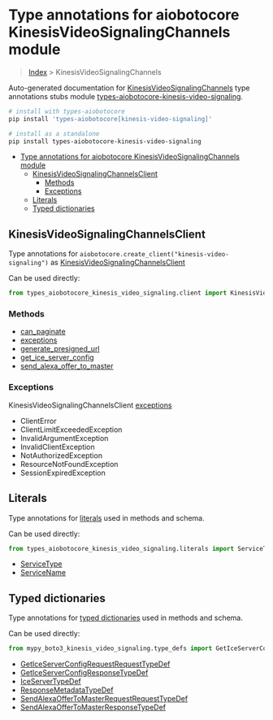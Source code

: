 <a id="type-annotations-for-aiobotocore-kinesisvideosignalingchannels-module"></a>

# Type annotations for aiobotocore KinesisVideoSignalingChannels module

> [Index](..) > KinesisVideoSignalingChannels

Auto-generated documentation for
[KinesisVideoSignalingChannels](https://boto3.amazonaws.com/v1/documentation/api/latest/reference/services/kinesis-video-signaling.html#KinesisVideoSignalingChannels)
type annotations stubs module
[types-aiobotocore-kinesis-video-signaling](https://pypi.org/project/types-aiobotocore-kinesis-video-signaling/).

```bash
# install with types-aiobotocore
pip install 'types-aiobotocore[kinesis-video-signaling]'

# install as a standalone
pip install types-aiobotocore-kinesis-video-signaling
```

- [Type annotations for aiobotocore KinesisVideoSignalingChannels module](#type-annotations-for-aiobotocore-kinesisvideosignalingchannels-module)
  - [KinesisVideoSignalingChannelsClient](#kinesisvideosignalingchannelsclient)
    - [Methods](#methods)
    - [Exceptions](#exceptions)
  - [Literals](#literals)
  - [Typed dictionaries](#typed-dictionaries)

<a id="kinesisvideosignalingchannelsclient"></a>

## KinesisVideoSignalingChannelsClient

Type annotations for `aiobotocore.create_client("kinesis-video-signaling")` as
[KinesisVideoSignalingChannelsClient](./client.md)

Can be used directly:

```python
from types_aiobotocore_kinesis_video_signaling.client import KinesisVideoSignalingChannelsClient
```

<a id="methods"></a>

### Methods

- [can_paginate](./client.md#can_paginate)
- [exceptions](./client.md#exceptions)
- [generate_presigned_url](./client.md#generate_presigned_url)
- [get_ice_server_config](./client.md#get_ice_server_config)
- [send_alexa_offer_to_master](./client.md#send_alexa_offer_to_master)

<a id="exceptions"></a>

### Exceptions

KinesisVideoSignalingChannelsClient [exceptions](./client.md#exceptions)

- ClientError
- ClientLimitExceededException
- InvalidArgumentException
- InvalidClientException
- NotAuthorizedException
- ResourceNotFoundException
- SessionExpiredException

<a id="literals"></a>

## Literals

Type annotations for [literals](./literals.md) used in methods and schema.

Can be used directly:

```python
from types_aiobotocore_kinesis_video_signaling.literals import ServiceType, ...
```

- [ServiceType](./literals.md#servicetype)
- [ServiceName](./literals.md#servicename)

<a id="typed-dictionaries"></a>

## Typed dictionaries

Type annotations for [typed dictionaries](./type_defs.md) used in methods and
schema.

Can be used directly:

```python
from mypy_boto3_kinesis_video_signaling.type_defs import GetIceServerConfigRequestRequestTypeDef, ...
```

- [GetIceServerConfigRequestRequestTypeDef](./type_defs.md#geticeserverconfigrequestrequesttypedef)
- [GetIceServerConfigResponseTypeDef](./type_defs.md#geticeserverconfigresponsetypedef)
- [IceServerTypeDef](./type_defs.md#iceservertypedef)
- [ResponseMetadataTypeDef](./type_defs.md#responsemetadatatypedef)
- [SendAlexaOfferToMasterRequestRequestTypeDef](./type_defs.md#sendalexaoffertomasterrequestrequesttypedef)
- [SendAlexaOfferToMasterResponseTypeDef](./type_defs.md#sendalexaoffertomasterresponsetypedef)
